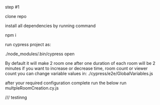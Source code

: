step #1

clone repo

install all dependencies by running command

npm i

run cypress project as:

./node_modules/.bin/cypress open

By default it will make 2 room one after one
duration of each room will be 2 minutes
if you want to increase or decrease time, room count or viewer count you can change
variable values in:
./cypress/e2e/GlobalVariables.js

after your required configuration complete run the below
run multpleRoomCreation.cy.js

/// testinng

